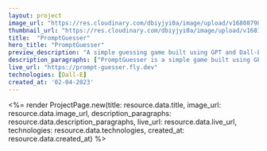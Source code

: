 ```yaml
---
layout: project
image_url: "https://res.cloudinary.com/dbiyjyi0a/image/upload/v1680879890/portfolio/prompt-guesser.webp"
thumbnail_url: "https://res.cloudinary.com/dbiyjyi0a/image/upload/v1681664913/portfolio/prompt-guesser-thumbnail.webp"
title:  "PromptGuesser"
hero_title: "PromptGuesser"
preview_description: "A simple guessing game built using GPT and Dall-E."
description_paragraphs: ["PromptGuesser is a simple game built using GPT and Dall-E. The goal of the game is to guess the prompt that was used to generate the image. The prompt is generated by GPT and the image is generated using Dall-E. It's a fun way to explore the capabilities of these two models."]
live_url: "https://prompt-guesser.fly.dev"
technologies: [Dall-E]
created_at: '02-04-2023'
---
```


<%= render ProjectPage.new(title: resource.data.title, image_url: resource.data.image_url, description_paragraphs: resource.data.description_paragraphs, live_url: resource.data.live_url, technologies: resource.data.technologies, created_at: resource.data.created_at) %>